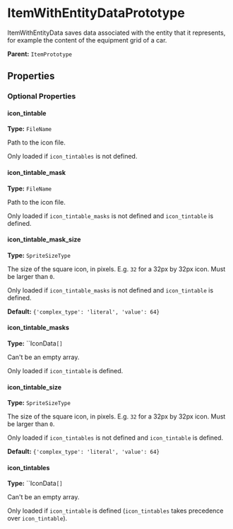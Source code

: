# ItemWithEntityDataPrototype

ItemWithEntityData saves data associated with the entity that it represents, for example the content of the equipment grid of a car.

**Parent:** `ItemPrototype`

## Properties

### Optional Properties

#### icon_tintable

**Type:** `FileName`

Path to the icon file.

Only loaded if `icon_tintables` is not defined.

#### icon_tintable_mask

**Type:** `FileName`

Path to the icon file.

Only loaded if `icon_tintable_masks` is not defined and `icon_tintable` is defined.

#### icon_tintable_mask_size

**Type:** `SpriteSizeType`

The size of the square icon, in pixels. E.g. `32` for a 32px by 32px icon. Must be larger than `0`.

Only loaded if `icon_tintable_masks` is not defined and `icon_tintable` is defined.

**Default:** `{'complex_type': 'literal', 'value': 64}`

#### icon_tintable_masks

**Type:** ``IconData`[]`

Can't be an empty array.

Only loaded if `icon_tintable` is defined.

#### icon_tintable_size

**Type:** `SpriteSizeType`

The size of the square icon, in pixels. E.g. `32` for a 32px by 32px icon. Must be larger than `0`.

Only loaded if `icon_tintables` is not defined and `icon_tintable` is defined.

**Default:** `{'complex_type': 'literal', 'value': 64}`

#### icon_tintables

**Type:** ``IconData`[]`

Can't be an empty array.

Only loaded if `icon_tintable` is defined (`icon_tintables` takes precedence over `icon_tintable`).

